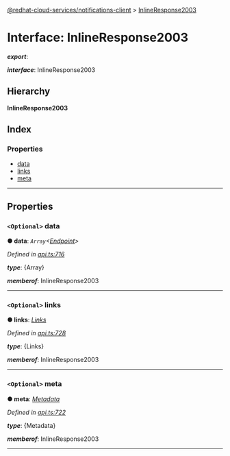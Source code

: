 [@redhat-cloud-services/notifications-client](../README.md) > [InlineResponse2003](../interfaces/inlineresponse2003.md)

# Interface: InlineResponse2003

*__export__*: 

*__interface__*: InlineResponse2003

## Hierarchy

**InlineResponse2003**

## Index

### Properties

* [data](inlineresponse2003.md#data)
* [links](inlineresponse2003.md#links)
* [meta](inlineresponse2003.md#meta)

---

## Properties

<a id="data"></a>

### `<Optional>` data

**● data**: *`Array`<[Endpoint](../modules/endpoint.md)>*

*Defined in [api.ts:716](https://github.com/karelhala/javascript-clients/blob/master/packages/hooks/api.ts#L716)*

*__type__*: {Array}

*__memberof__*: InlineResponse2003

___
<a id="links"></a>

### `<Optional>` links

**● links**: *[Links](links.md)*

*Defined in [api.ts:728](https://github.com/karelhala/javascript-clients/blob/master/packages/hooks/api.ts#L728)*

*__type__*: {Links}

*__memberof__*: InlineResponse2003

___
<a id="meta"></a>

### `<Optional>` meta

**● meta**: *[Metadata](metadata.md)*

*Defined in [api.ts:722](https://github.com/karelhala/javascript-clients/blob/master/packages/hooks/api.ts#L722)*

*__type__*: {Metadata}

*__memberof__*: InlineResponse2003

___

